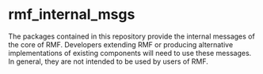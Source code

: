 # rmf\_internal\_msgs

The packages contained in this repository provide the internal messages of the core of RMF.
Developers extending RMF or producing alternative implementations of existing components will need to use these messages.
In general, they are not intended to be used by users of RMF.
